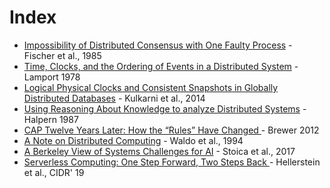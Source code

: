 # Index

* [Impossibility of Distributed Consensus with One Faulty Process](https://groups.csail.mit.edu/tds/papers/Lynch/jacm85.pdf) - Fischer et al., 1985
* [Time, Clocks, and the Ordering of Events in a Distributed System](https://lamport.azurewebsites.net/pubs/time-clocks.pdf) - Lamport 1978
* [Logical Physical Clocks and Consistent Snapshots in Globally Distributed Databases](https://cse.buffalo.edu/tech-reports/2014-04.pdf) - Kulkarni et al., 2014
* [Using Reasoning About Knowledge to analyze Distributed Systems](https://www.annualreviews.org/doi/abs/10.1146/annurev.cs.02.060187.000345) - Halpern 1987
* [CAP Twelve Years Later: How the “Rules” Have Changed ](https://www.infoq.com/articles/cap-twelve-years-later-how-the-rules-have-changed/)- Brewer 2012
* [A Note on Distributed Computing](http://www.psinaptic.com/link_files/distributed_computing.pdf) - Waldo et al., 1994
* [A Berkeley View of Systems Challenges for AI](https://arxiv.org/pdf/1712.05855) - Stoica et al., 2017
* [Serverless Computing: One Step Forward, Two Steps Back ](http://cidrdb.org/cidr2019/papers/p119-hellerstein-cidr19.pdf)- Hellerstein et al., CIDR' 19

